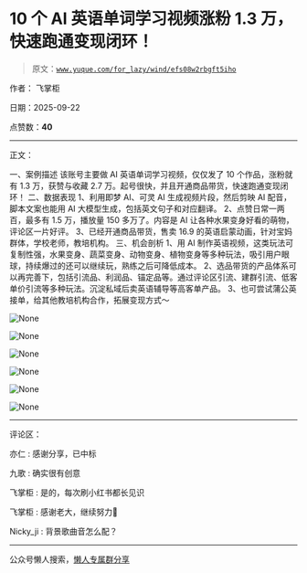 # 10 个 AI 英语单词学习视频涨粉 1.3 万，快速跑通变现闭环！

> 原文：[`www.yuque.com/for_lazy/wind/efs08w2rbgft5iho`](https://www.yuque.com/for_lazy/wind/efs08w2rbgft5iho)

作者： 飞掌柜

日期：2025-09-22

点赞数：**40**

* * *

正文：

一、案例描述 该账号主要做 AI 英语单词学习视频，仅仅发了 10 个作品，涨粉就有 1.3 万，获赞与收藏 2.7 万。起号很快，并且开通商品带货，快速跑通变现闭环！
二、数据表现 1、利用即梦 AI、可灵 AI 生成视频片段，然后剪映 AI 配音，脚本文案也能用 AI 大模型生成，包括英文句子和对应翻译。
2、点赞日常一两百，最多有 1.5 万，播放量 150 多万了。内容是 AI 让各种水果变身好看的萌物，评论区一片好评。
3、已经开通商品带货，售卖 16.9 的英语启蒙动画，针对宝妈群体，学校老师，教培机构。 三、机会剖析
1、用 AI 制作英语视频，这类玩法可复制性强，水果变身、蔬菜变身、动物变身、植物变身等多种玩法，吸引用户眼球，持续爆过的还可以继续玩，熟练之后可降低成本。
2、选品带货的产品体系可以再完善下，包括引流品、利润品、锚定品等。通过评论区引流、建群引流、低客单价引流等多种玩法。沉淀私域后卖英语辅导等高客单产品。
3、也可尝试蒲公英接单，给其他教培机构合作，拓展变现方式～

![](img/581c8fbf74f84d3a6fff049daec82118.png "None")

![](img/e0435f02aae10ca611477a716515b036.png "None")

![](img/9795edd7ca319a91ebe13eb90bff707d.png "None")

![](img/50d74b3384d2a2e6110e9ca2beca3dc8.png "None")

![](img/e33045cb5917c1978f8ae6e6c0b1066c.png "None")

![](img/4f4ed8dd95a5bd119066064dd8244d24.png "None")

* * *

评论区：

亦仁 : 感谢分享，已中标

九歌 : 确实很有创意

飞掌柜 : 是的，每次刷小红书都长见识

飞掌柜 : 感谢老大，继续努力💪

Nicky_ji : 背景歌曲音怎么配？

* * *

公众号懒人搜索，[懒人专属群分享](https://lazybook.fun/#/blog/group)